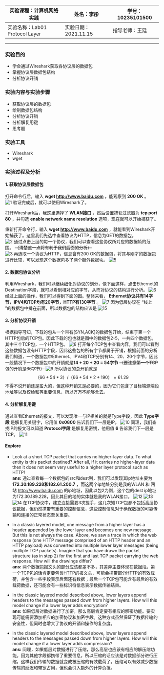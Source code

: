 | 实验课程：计算机网络实践      | 姓名：李彤         | 学号：10235101500 |
| ----------------------------- | -------------------- | ----------------- |
| 实验名称：Lab01 Protocol Layer | 实验日期：2021.11.15 | 指导老师：王廷  |

----
### 实验目的

- 学会通过Wireshark获取各协议层的数据包
- 掌握协议层数据包结构
- 分析协议开销

### 实验内容与实验步骤

- 获取协议层的数据包
- 绘制数据包结构
- 分析协议开销
- 分析解复用键
- 思考题

### 实验工具

- Wireshark
- wget

### 实验过程及分析
#### 1. 获取协议层数据包
打开命令行后，输入 **wget http://www.baidu.com** ，能观察到 **200 OK** 。           
![1](./1.png)
验证完成后，就可以使用Wireshark了。         

打开Wireshark后，我这里选择了 **WLAN接口** ，然后设置捕获过滤器为 **tcp port 80** ，并勾选 **enable network name resolution** 选项，现在就可以开始捕获了。                 

重新打开命令行，输入 **wget http://www.baidu.com** ，就能看到Wireshark开始捕获了。这里我们先选中查看协议为HTTP，信息为GET的数据包。      
![2](./2.png)
通过点击上层的每一个协议，我们可以查看这些协议所对应的数据帧的范围。 ~~（清楚这一点将有利于我们后面的分析）~~   
![3](./3.png)
再选取一个协议为HTTP，信息含有200 OK的数据包，将其与刚才的数据包进行比较，可以发现这个数据包多了两个额外数据块。
![5](./5.png)


#### 2. 数据包协议分析
利用Wireshark，我们可以继续细化对协议的划分，像下面这样，点击Ethernet的Destination字段，就可以看到相对应的字节，从而对协议的结构进行分析。
![6](./6.png)
经过上面的操作，我们可以得到下面的图。整体来看， **Ethernet协议共有14字节，IPV4和TCP均有20字节，HTTP有130字节** 。
![7](./7.jpg)
因为低层协议在 “线上 ”的数据包中排在前面，所以数据包的结构应该是
![15](./15.jpg)

#### 3. 分析协议开销
根据指导可知，下载的包从一个带有[SYN,ACK]的数据包开始，结束于第一个HTTP包后的TCP包。因此下载的包也就是图中的数据包2-5，一共四个数据包，其中三个TCP包，一个HTTP包。
![8](./8.png)
打开每个TCP包中查看内容，我们可以看到这些数据包没有HTTP字段，因此这些包的所有字节都属于开销，根据前面的分析我们知道，一个数据包中Ethernet、IPV4和TCP分别有14、20、20个字节，因此一般情况下一个数据包中的开销就是**14 + 20 + 20 = 54字节** ~~（要注意第一个TCP包的开销是66字节）~~
![9](./9.png)
所以协议的总开销就是 
$$
（66 + 54 * 3） / （66 + 54 * 2 + 190） = 61.29% 
$$
不得不说开销还是蛮大的，但这种开销又是必要的，因为它们包含了目标端源端段地址等以及校检和等重要信息，所以万万不能够舍去。

#### 4. 分析解复用键
通过查看Ethernet的报文，可以发现唯一与IP相关的就是Type字段，因此 **Type字段** 是解复用关键字，它用值 **0x0800** 告诉我们下一层是IP。
![10](./10.png)
同理，我们查找IP的报文可以知道 **Protocol字段** 是解复用密钥，他用值 **6** 告诉我们下一层是TCP。
![11](./11.png)

#### Explore
* Look at a short TCP packet that carries no higher-layer data. To what entity is this packet destined? After all, if it carries no higher-layer data then it does not seem very useful to a higher layer protocol such as HTTP!            
**ans:** 通过查看每一个数据包的src和dest列，我们可以发现其ip地址主要为 **172.30.189.228和182.61.200.7** ，而这两个ip地址分别是我的WLAN 和 网站 http://www.baidu.com 的ip地址，因此以包2为例，这个包的dest ip地址为172.30.189.228，因此其目的地的实体就是我的WLAN接口。
![12](./13.png)
![13](./12.png)
![14](./14.png)
在TCP协议中，建立连接需要3次握手，这几次短TCP包都不包括高层协议数据，但仍然携带有重要的控制信息，这些控制信息对于确保数据的可靠传输和连接的正常状态至关重要。       

* In a classic layered model, one message from a higher layer has a header appended by the lower layer and becomes one new message. But this is not always the case. Above, we saw a trace in which the web response (one HTTP message comprised of an HTTP header and an HTTP payload) was converted into multiple lower layer messages (being multiple TCP packets).  Imagine that you have drawn the packet structure (as in step 2) for the first and last TCP packet carrying the web response.  How will the drawings differ?             
**ans:** 两个数据包报文头的部分应该都差不多，其差异主要体现在数据段。第一个TCP包的话肯定要包含HTTP的报文头，可能会携带部分HTTP的有效载荷，并包含一些字段表示后面还有数据；最后一个TCP包可能含有最后的有效载荷数据，还可能会有一些标识符信息表示数据传输结束。

* In the classic layered model described above, lower layers append headers to the messages passed down from higher layers. How will this model change if a lower layer adds encryption?            
**ans:** 如果低层对数据进行了加密，那么高层肯定要有相应的解密功能。要实现可能需要添加相应的加密协议和加密字段。这种方式虽然保证了数据传输的安全性，但同时也增大了协议的开销和操作的复杂度。

* In the classic layered model described above, lower layers append headers to the messages passed down from higher layers. How will this model change if a lower layer adds compression?           
**ans:** 同理，如果低层对数据进行了压缩，那么高层也应该有相应的解压缩功能。因为其他字段都携带了重要信息，所以压缩的话应该是对数据部分进行压缩，这样我们传输的数据就变成被压缩的有效载荷了。压缩可以有效减少数据传输的延迟和带宽占用，但也会引入额外的计算负担。